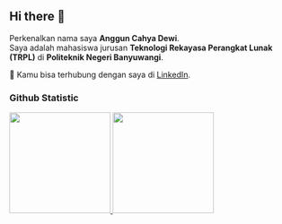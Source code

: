 ## Hi there 👋

Perkenalkan nama saya **Anggun Cahya Dewi**.<br>
Saya adalah mahasiswa jurusan **Teknologi Rekayasa Perangkat Lunak (TRPL)** di **Politeknik Negeri Banyuwangi**.

🔗 Kamu bisa terhubung dengan saya di [LinkedIn](https://www.linkedin.com/in/anggun-cahya-dewi-154513348/
).

<!--
**Anggunchydw/Anggunchydw** is a ✨ _special_ ✨ repository because its `README.md` (this file) appears on your GitHub profile.
Here are some ideas to get you started:

- 🔭 I’m currently working on ...
- 🌱 I’m currently learning ...
- 👯 I’m looking to collaborate on ...
- 🤔 I’m looking for help with ...
- 💬 Ask me about ...
- 📫 How to reach me: ...
- 😄 Pronouns: ...
- ⚡ Fun fact: ...
-->

### Github Statistic
<p align="left">
<a href="https://github.com/Anggunchydw">
  <img height="180em" src="https://github-readme-stats-eight-theta.vercel.app/api?username=Anggunchydw&show_icons=true&theme=algolia&include_all_commits=true&count_private=true"/>
  <img height="180em" src="https://github-readme-stats-eight-theta.vercel.app/api/top-langs/?username=Anggunchydw&layout=compact&layout=compact&theme=algolia"/>
</a>
</p>
